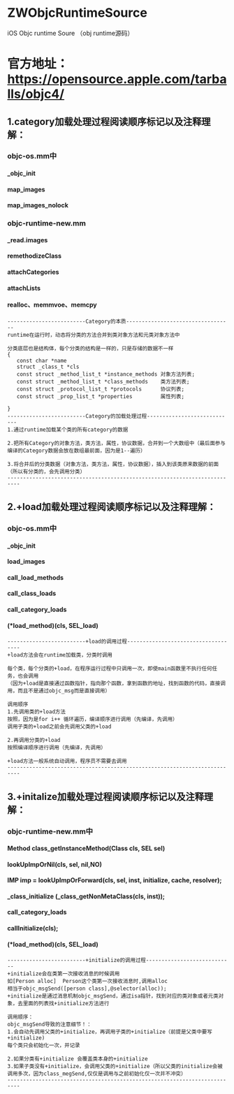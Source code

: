 # ZWObjcRuntimeSource
iOS Objc runtime Soure （obj runtime源码）


# 官方地址：https://opensource.apple.com/tarballs/objc4/

## 1.category加载处理过程阅读顺序标记以及注释理解：
### objc-os.mm中
#### _objc_init
#### map_images
#### map_images_nolock

### objc-runtime-new.mm
#### _read.images
#### remethodizeClass
#### attachCategories
#### attachLists
#### realloc、memmvoe、memcpy
```
-------------------------Category的本质----------------------------------
runtime在运行时，动态将分类的方法合并到类对象方法和元类对象方法中

分类底层也是结构体，每个分类的结构是一样的，只是存储的数据不一样
{
   const char *name    
   struct _class_t *cls
   const struct _method_list_t *instance_methods 对象方法列表;
   const struct _method_list_t *class_methods    类方法列表;
   const struct _protocol_list_t *protocols      协议列表;
   const struct _prop_list_t *properties         属性列表;

}
-------------------------Category的加载处理过程----------------------------
1.通过runtime加载某个类的所有category的数据

2.把所有Category的对象方法，类方法，属性，协议数据，合并到一个大数组中（最后面参与编译的Category数据会放在数组最前面，因为是1--遍历）

3.将合并后的分类数据（对象方法，类方法，属性，协议数据），插入到该类原来数据的前面（所以有分类的，会先调用分类）
--------------------------------------------------------------------------
```
## 2.+load加载处理过程阅读顺序标记以及注释理解：
### objc-os.mm中
#### _objc_init
#### load_images
#### call_load_methods
#### call_class_loads
#### call_category_loads
#### (*load_method)(cls, SEL_load)
```
-------------------------+load的调用过程------------------------------------
+load方法会在runtime加载类，分类时调用

每个类，每个分类的+load，在程序运行过程中只调用一次，即使main函数里不执行任何任务，也会调用
（因为+load是直接通过函数指针，指向那个函数，拿到函数的地址，找到函数的代码，直接调用，而且不是通过objc_msg而是直接调用）

调用顺序
1.先调用类的+load方法
按照，因为是for i++ 循环遍历，编译顺序进行调用（先编译，先调用）
调用子类的+load之前会先调用父类的+load

2.再调用分类的+load
按照编译顺序进行调用（先编译，先调用）

+load方法一般系统自动调用，程序员不需要去调用
--------------------------------------------------------------------------
```
## 3.+initalize加载处理过程阅读顺序标记以及注释理解：
### objc-runtime-new.mm中
#### Method class_getInstanceMethod(Class cls, SEL sel)
#### lookUpImpOrNil(cls, sel, nil,NO)
#### IMP imp = lookUpImpOrForward(cls, sel, inst, initialize, cache, resolver);
#### _class_initialize (_class_getNonMetaClass(cls, inst));
#### call_category_loads
#### callInitialize(cls);
#### (*load_method)(cls, SEL_load)
```
-------------------------+initialize的调用过程----------------------------
+initialize会在类第一次接收消息的时候调用
如[Person alloc]  Person这个类第一次接收消息时,调用alloc
相当于objc_msgSend([person class],@selector(alloc));
+initialize是通过消息机制objc_msgSend，通过isa指针，找到对应的类对象或者元类对象，去里面的列表找+initialize方法进行

调用顺序：
objc_msgSend导致的注意细节！：
1.会自动先调用父类的+initialize，再调用子类的+initialize（前提是父类中要写+initialize)
每个类只会初始化一次，并记录

2.如果分类有+initialize 会覆盖类本身的+initialize
3.如果子类没有+initialize，会调用父类的+initialize（所以父类的initialize会被调用多次，因为class_megSend,仅仅是调用与之前初始化仅一次并不冲突）
--------------------------------------------------------------------------
```
